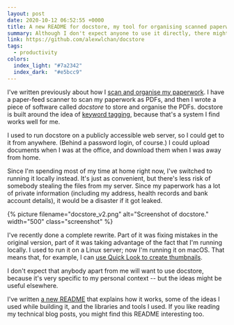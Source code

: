```yaml
---
layout: post
date: 2020-10-12 06:52:55 +0000
title: A new README for docstore, my tool for organising scanned paperwork
summary: Although I don't expect anyone to use it directly, there might be some interesting ideas that could apply elsewhere.
link: https://github.com/alexwlchan/docstore
tags:
  - productivity
colors:
  index_light: "#7a2342"
  index_dark:  "#e5bcc9"
---
```


I've written previously about how I [scan and organise my paperwork](/2019/my-scanning-setup/).
I have a paper-feed scanner to scan my paperwork as PDFs, and then I wrote a piece of software called *docstore* to store and organise the PDFs.
docstore is built around the idea of [keyword tagging](https://en.wikipedia.org/wiki/Tag_(metadata)), because that's a system I find works well for me.

I used to run docstore on a publicly accessible web server, so I could get to it from anywhere.
(Behind a password login, of course.)
I could upload documents when I was at the office, and download them when I was away from home.

Since I'm spending most of my time at home right now, I've switched to running it locally instead.
It's just as convenient, but there's less risk of somebody stealing the files from my server.
Since my paperwork has a lot of private information (including my address, health records and bank account details), it would be a disaster if it got leaked.

{%
  picture
  filename="docstore_v2.png"
  alt="Screenshot of docstore."
  width="500"
  class="screenshot"
%}

I've recently done a complete rewrite.
Part of it was fixing mistakes in the original version, part of it was taking advantage of the fact that I'm running locally.
I used to run it on a Linux server; now I'm running it on macOS.
That means that, for example, I can [use Quick Look to create thumbnails](/2020/using-qlmanage-to-create-thumbnails-on-macos/).

I don't expect that anybody apart from me will want to use docstore, because it's very specific to my personal context -- but the ideas might be useful elsewhere.

I've written [a new README](https://github.com/alexwlchan/docstore) that explains how it works, some of the ideas I used while building it, and the libraries and tools I used.
If you like reading my technical blog posts, you might find this README interesting too.
